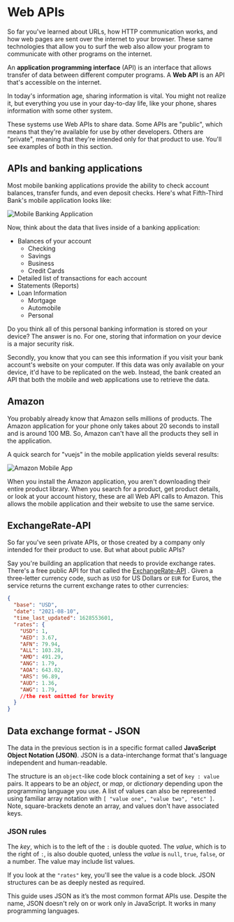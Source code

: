 # Web APIs

So far you've learned about URLs, how HTTP communication works, and how web pages are sent over the internet to your browser. These same technologies that allow you to surf the web also allow your program to communicate with other programs on the internet.

An **application programming interface** (API) is an interface that allows transfer of data between different computer programs. A **Web API** is an API that's accessible on the internet.

In today's information age, sharing information is vital. You might not realize it, but everything you use in your day-to-day life, like your phone, shares information with some other system.

These systems use Web APIs to share data. Some APIs are "public", which means that they're available for use by other developers. Others are "private", meaning that they're intended only for that product to use. You'll see examples of both in this section.

## APIs and banking applications

Most mobile banking applications provide the ability to check account balances, transfer funds, and even deposit checks. Here's what Fifth-Third Bank's mobile application looks like:

![Mobile Banking Application](https://user-images.githubusercontent.com/94882786/176066474-bb2f8cef-46c4-4d18-ad50-527014d9c78e.png)

Now, think about the data that lives inside of a banking application:

-   Balances of your account
    -   Checking
    -   Savings
    -   Business
    -   Credit Cards
-   Detailed list of transactions for each account
-   Statements (Reports)
-   Loan Information
    -   Mortgage
    -   Automobile
    -   Personal

Do you think all of this personal banking information is stored on your device? The answer is no. For one, storing that information on your device is a major security risk.

Secondly, you know that you can see this information if you visit your bank account's website on your computer. If this data was only available on your device, it'd have to be replicated on the web. Instead, the bank created an API that both the mobile and web applications use to retrieve the data.

## Amazon

You probably already know that Amazon sells millions of products. The Amazon application for your phone only takes about 20 seconds to install and is around 100 MB. So, Amazon can't have all the products they sell in the application.

A quick search for "vuejs" in the mobile application yields several results:

![Amazon Mobile App](https://user-images.githubusercontent.com/94882786/176066508-dcab2351-dcf1-419c-9ca4-1aa787ef505a.png)

When you install the Amazon application, you aren't downloading their entire product library. When you search for a product, get product details, or look at your account history, these are all Web API calls to Amazon. This allows the mobile application and their website to use the same service.

## ExchangeRate-API

So far you've seen private APIs, or those created by a company only intended for their product to use. But what about public APIs?

Say you're building an application that needs to provide exchange rates. There's a free public API for that called the [ExchangeRate-API](https://www.exchangerate-api.com/) . Given a three-letter currency code, such as `USD` for US Dollars or `EUR` for Euros, the service returns the current exchange rates to other currencies:

```json
{
  "base": "USD",
  "date": "2021-08-10",
  "time_last_updated": 1628553601,
  "rates": {
    "USD": 1,
    "AED": 3.67,
    "AFN": 79.94,
    "ALL": 103.28,
    "AMD": 491.29,
    "ANG": 1.79,
    "AOA": 643.02,
    "ARS": 96.89,
    "AUD": 1.36,
    "AWG": 1.79,
    //the rest omitted for brevity
  }
}
```

## Data exchange format - JSON

The data in the previous section is in a specific format called **JavaScript Object Notation (JSON)**. JSON is a data-interchange format that's language independent and human-readable.

The structure is an `object`-like code block containing a set of `key : value` pairs. It appears to be an _object_, or _map_, or _dictionary_ depending upon the programming language you use. A list of values can also be represented using familiar array notation with `[ "value one", "value two", "etc" ]`. Note, square-brackets denote an array, and values don't have associated keys.

### JSON rules

The _key_, which is to the left of the `:` is double quoted. The _value_, which is to the right of `:`, is also double quoted, unless the _value_ is `null`, `true`, `false`, or a number. The value may include list values.

If you look at the `"rates"` key, you'll see the value is a code block. JSON structures can be as deeply nested as required.

This guide uses JSON as it’s the most common format APIs use. Despite the name, JSON doesn't rely on or work only in JavaScript. It works in many programming languages.
